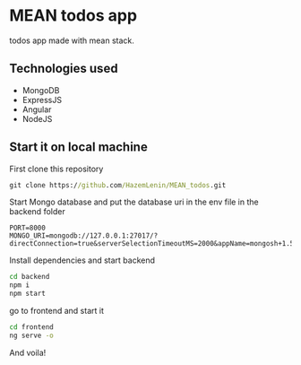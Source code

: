 # MEAN todos app
todos app made with mean stack.

## Technologies used
- MongoDB
- ExpressJS
- Angular
- NodeJS

## Start it on local machine
First clone this repository
```cmd
git clone https://github.com/HazemLenin/MEAN_todos.git
```

Start Mongo database and put the database uri in the env file in the backend folder
```
PORT=8000
MONGO_URI=mongodb://127.0.0.1:27017/?directConnection=true&serverSelectionTimeoutMS=2000&appName=mongosh+1.5.4
```

Install dependencies and start backend
```cmd
cd backend
npm i
npm start
```

go to frontend and start it
```cmd
cd frontend
ng serve -o
```

And voila!